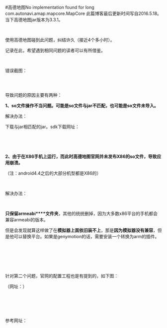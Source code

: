 #高德地图No implementation found for long com.autonavi.amap.mapcore.MapCore
此篇博客最后更新时间写自2016.5.18。当下高德地图jar版本为3.3.1。

 

使用高德地图碰到此问题，纠结许久（接近4个多小时）。

记录在此，希望遇到相同问题的读者可以有所借鉴。

 

错误截图：

<img alt="" class="has" src="http://lbsbbs.amap.com/forum.php?mod=attachment&amp;aid=NDE3OHxkYTE1NmFkYXwxNDYyNDU1NTkwfDI5NDk4fDExNDIw&amp;noupdate=yes">

 

导致问题的原因主要有两种：

**1、so文件操作不当问题。可能是so文件与jar不匹配，也可能是so文件未导入。**

解决办法：

下载与jar相匹配的jar。sdk下载网址：

 

 

**2、由于在X86手机上运行，而此时高德地图官网并未发布X86的so文件，导致应用崩溃。**

（注：android4.4之后的大部分机型都是X86的）

 

解决办法：

 

**只保留armeabi****文件夹**，其他的统统删掉，因为大多数x86平台的手机都会兼容armeabi的版本。

但是会发现就算这样做了在**模拟器上面依旧装不上**，那是**因为模拟器没有兼容**，但是他可以替换平台。如果是genymotion的话，需要安装一个转换为arm的插件。

 

 

 

针对第二个问题，官网的配置工程也是有提到的，如下图：

（网址：）

<img alt="" class="has" src="https://img-blog.csdn.net/20160518105654637?watermark/2/text/aHR0cDovL2Jsb2cuY3Nkbi5uZXQv/font/5a6L5L2T/fontsize/400/fill/I0JBQkFCMA==/dissolve/70/gravity/Center">

 

 

参考网址：

 